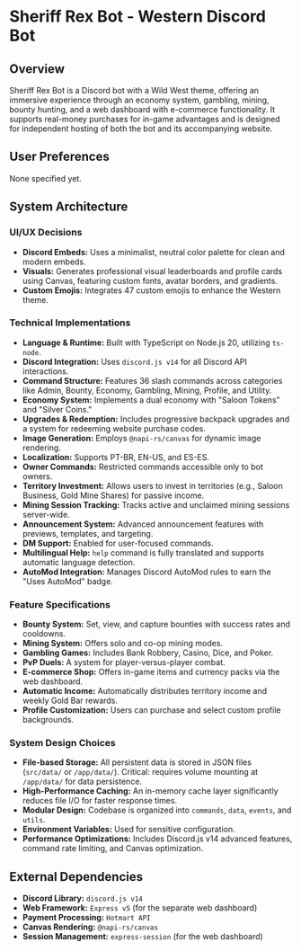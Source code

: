 # Sheriff Rex Bot - Western Discord Bot

## Overview
Sheriff Rex Bot is a Discord bot with a Wild West theme, offering an immersive experience through an economy system, gambling, mining, bounty hunting, and a web dashboard with e-commerce functionality. It supports real-money purchases for in-game advantages and is designed for independent hosting of both the bot and its accompanying website.

## User Preferences
None specified yet.

## System Architecture

### UI/UX Decisions
- **Discord Embeds:** Uses a minimalist, neutral color palette for clean and modern embeds.
- **Visuals:** Generates professional visual leaderboards and profile cards using Canvas, featuring custom fonts, avatar borders, and gradients.
- **Custom Emojis:** Integrates 47 custom emojis to enhance the Western theme.

### Technical Implementations
- **Language & Runtime:** Built with TypeScript on Node.js 20, utilizing `ts-node`.
- **Discord Integration:** Uses `discord.js v14` for all Discord API interactions.
- **Command Structure:** Features 36 slash commands across categories like Admin, Bounty, Economy, Gambling, Mining, Profile, and Utility.
- **Economy System:** Implements a dual economy with "Saloon Tokens" and "Silver Coins."
- **Upgrades & Redemption:** Includes progressive backpack upgrades and a system for redeeming website purchase codes.
- **Image Generation:** Employs `@napi-rs/canvas` for dynamic image rendering.
- **Localization:** Supports PT-BR, EN-US, and ES-ES.
- **Owner Commands:** Restricted commands accessible only to bot owners.
- **Territory Investment:** Allows users to invest in territories (e.g., Saloon Business, Gold Mine Shares) for passive income.
- **Mining Session Tracking:** Tracks active and unclaimed mining sessions server-wide.
- **Announcement System:** Advanced announcement features with previews, templates, and targeting.
- **DM Support:** Enabled for user-focused commands.
- **Multilingual Help:** `help` command is fully translated and supports automatic language detection.
- **AutoMod Integration:** Manages Discord AutoMod rules to earn the "Uses AutoMod" badge.

### Feature Specifications
- **Bounty System:** Set, view, and capture bounties with success rates and cooldowns.
- **Mining System:** Offers solo and co-op mining modes.
- **Gambling Games:** Includes Bank Robbery, Casino, Dice, and Poker.
- **PvP Duels:** A system for player-versus-player combat.
- **E-commerce Shop:** Offers in-game items and currency packs via the web dashboard.
- **Automatic Income:** Automatically distributes territory income and weekly Gold Bar rewards.
- **Profile Customization:** Users can purchase and select custom profile backgrounds.

### System Design Choices
- **File-based Storage:** All persistent data is stored in JSON files (`src/data/` or `/app/data/`). Critical: requires volume mounting at `/app/data/` for data persistence.
- **High-Performance Caching:** An in-memory cache layer significantly reduces file I/O for faster response times.
- **Modular Design:** Codebase is organized into `commands`, `data`, `events`, and `utils`.
- **Environment Variables:** Used for sensitive configuration.
- **Performance Optimizations:** Includes Discord.js v14 advanced features, command rate limiting, and Canvas optimization.

## External Dependencies
- **Discord Library:** `discord.js v14`
- **Web Framework:** `Express v5` (for the separate web dashboard)
- **Payment Processing:** `Hotmart API`
- **Canvas Rendering:** `@napi-rs/canvas`
- **Session Management:** `express-session` (for the web dashboard)